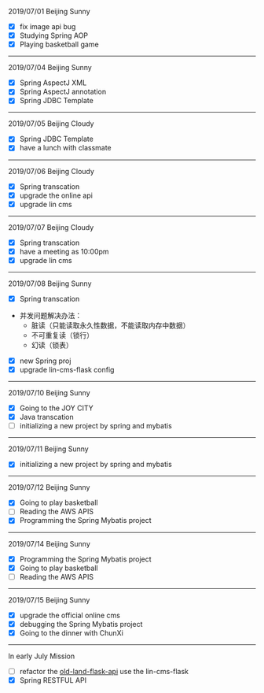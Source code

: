 2019/07/01 Beijing Sunny   
- [x] fix image api bug
- [x] Studying Spring AOP
- [x] Playing basketball game

---

2019/07/04 Beijing Sunny
- [x] Spring AspectJ XML
- [x] Spring AspectJ annotation
- [x] Spring JDBC Template

---

2019/07/05 Beijing Cloudy
- [x] Spring JDBC Template
- [x] have a lunch with classmate

---

2019/07/06 Beijing Cloudy
- [x] Spring transcation
- [x] upgrade the online api
- [x] upgrade lin cms

---

2019/07/07 Beijing Cloudy
- [x] Spring transcation
- [x] have a meeting as 10:00pm
- [x] upgrade lin cms

---

2019/07/08 Beijing Sunny
- [x] Spring transcation 
- 并发问题解决办法：
    * 脏读（只能读取永久性数据，不能读取内存中数据）
    * 不可重复读（锁行）
    * 幻读（锁表）
- [x] new Spring proj
- [x] upgrade lin-cms-flask config

---

2019/07/10 Beijing Sunny
- [x] Going to the JOY CITY
- [x] Java transcation
- [ ] initializing a new project by spring and mybatis 

---

2019/07/11 Beijing Sunny
- [x] initializing a new project by spring and mybatis

---

2019/07/12 Beijing Sunny
- [x] Going to play basketball
- [ ] Reading the AWS APIS
- [x] Programming the Spring Mybatis project

---

2019/07/14 Beijing Sunny
- [x] Programming the Spring Mybatis project
- [x] Going to play basketball
- [ ] Reading the AWS APIS

---

2019/07/15 Beijing Sunny
- [x] upgrade the official online cms
- [x] debugging the Spring Mybatis project
- [x] Going to the dinner with ChunXi

---

In early July Mission
- [ ] refactor the [old-land-flask-api](https://github.com/fujiale33/old-land-flask-api.git) use the lin-cms-flask
- [x] Spring RESTFUL API
